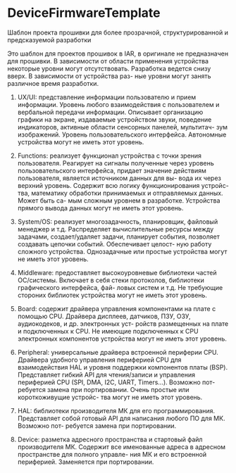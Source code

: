# DeviceFirmwareTemplate
Шаблон проекта прошивки для более прозрачной, структурированной и предсказуемой разработки

Это шаблон для проектов прошивок в IAR, в оригинале не предназначен для
прошивки. В зависимости от области применения устройства некоторые уровни могут
отсутствовать. Разработка ведется снизу вверх. В зависимости от устройства раз-
ные уровни могут занять различное время разработки.

1.	UX/UI: представление информации пользователю и прием информации.
	Уровень любого взаимодействия с пользователем и вербальной передачи
	информации. Описывает организацию графики на экране, издаваемые устройством
	звуки, поведение индикаторов, активные области сенсорных панелей, мультитач-
	зум изображений. Уровень пользовательского интерфейса. Автономные устройства
	могут не иметь этот уровень.

2.	Functions: реализует функционал устройства с точки зрения пользователя.
	Реагирует на сигналы полученные через уровень пользовательского интерфейса,
	придает значение действиям пользователя, является источником данных для вы-
	вода их через верхний уровень. Содержит всю логику функционирования устройс-
	тва, математику обработки принимаемых и отправляемых данных. Может быть са-
	мым сложным уровнем в разработке. Устройства прямого вывода данных могут не
	иметь этот уровень.

3.	System/OS: реализует многозадачность, планировщик, файловый менеджер и т.д.
	Распределяет вычислительные ресурсы между задачами, создает/удаляет задачи,
	планирует события, позволяет создавать цепочки событий. Обеспечивает целост-
	ную работу сложного устройства. Однозадачные или простые устройства могут не
	иметь этот уровень.

4.	Middleware: предоставляет высокоуровневые библиотеки частей ОС/системы.
	Включает в себя стеки протоколов, библиотеки графического интерфейса, фай-
	ловых систем и т.д. Не требующие стороних библиотек устройства могут не
	иметь этот уровень.
	
5.	Board: содержит драйвера управления компонентами на плате с помощью CPU.
	Драйвера дисплеев, датчиков, ПЗУ, ОЗУ, аудиокодеков, и др. электронных уст-
	ройств размещенных на плате и подключенных к CPU. Не имеющие подключенных к
	CPU электронных компонентов устройства могут не иметь этот уровень.
	
6.	Peripheral: универсальные драйвера встроенной периферии CPU.
	Драйвера удобного управления периферией CPU для взаимодействия HAL и уровня
	поддержки компонентов платы (BSP). Представляет гибкий API для чтения/записи
	и управления периферией CPU (SPI, DMA, I2C, UART, Timers...). Возможно пот-
	ребуется замена при портировании. Очень простые или короткоживущие устройс-
	тва могут не иметь этот уровень.

7.	HAL: библиотеки производителя МК для его программирования.
	Представляет собой готовый API для написания любого ПО для МК. Возможно пот-
	ребуется замена при портировании.

8.	Device: разметка адресного пространства и стартовый файл производителя МК.
	Содержит все именованные адреса в адресном пространстве для полного управле-
	ния МК и его встроенной периферией.	Заменяется при портировании.